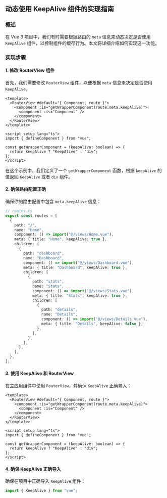 ## 动态使用 KeepAlive 组件的实现指南

### 概述

在 Vue 3 项目中，我们有时需要根据路由的 `meta` 信息来动态决定是否使用 `KeepAlive` 组件，以控制组件的缓存行为。本文将详细介绍如何实现这一功能。

### 实现步骤

#### 1. 修改 RouterView 组件

首先，我们需要修改 `RouterView` 组件，以便根据 `meta` 信息来决定是否使用 `KeepAlive`。

```vue
<template>
  <RouterView #default="{ Component, route }">
    <component :is="getWrapperComponent(route.meta.keepAlive)">
      <component :is="Component" />
    </component>
  </RouterView>
</template>

<script setup lang="ts">
import { defineComponent } from "vue";

const getWrapperComponent = (keepAlive: boolean) => {
  return keepAlive ? "KeepAlive" : "div";
};
</script>
```

在这个示例中，我们定义了一个 `getWrapperComponent` 函数，根据 `keepAlive` 的值返回 `KeepAlive` 或者 `div` 组件。

#### 2. 确保路由配置正确

确保你的路由配置中包含 `meta.keepAlive` 信息：

```typescript
// routes.ts
export const routes = [
  {
    path: "/",
    name: "Home",
    component: () => import("@/views/Home.vue"),
    meta: { title: "Home", keepAlive: true },
    children: [
      {
        path: "dashboard",
        name: "Dashboard",
        component: () => import("@/views/Dashboard.vue"),
        meta: { title: "Dashboard", keepAlive: true },
        children: [
          {
            path: "stats",
            name: "Stats",
            component: () => import("@/views/Stats.vue"),
            meta: { title: "Stats", keepAlive: true },
            children: [
              {
                path: "details",
                name: "Details",
                component: () => import("@/views/Details.vue"),
                meta: { title: "Details", keepAlive: false },
              },
            ],
          },
        ],
      },
    ],
  },
];
```

#### 3. 使用 KeepAlive 和 RouterView

在主应用组件中使用 `RouterView`，并确保 `KeepAlive` 正确导入：

```vue
<template>
  <RouterView #default="{ Component, route }">
    <component :is="getWrapperComponent(route.meta.keepAlive)">
      <component :is="Component" />
    </component>
  </RouterView>
</template>

<script setup lang="ts">
import { defineComponent } from "vue";

const getWrapperComponent = (keepAlive: boolean) => {
  return keepAlive ? "KeepAlive" : "div";
};
</script>
```

#### 4. 确保 KeepAlive 正确导入

确保在项目中正确导入 `KeepAlive` 组件：

```javascript
import { KeepAlive } from "vue";
```
